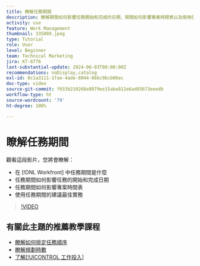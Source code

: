 ```yaml
---
title: 瞭解任務期間
description: 瞭解期間如何影響任務開始和完成的日期、期間如何影響專案時間表以及使用任務期間的一些最佳實務。
activity: use
feature: Work Management
thumbnail: 335089.jpeg
type: Tutorial
role: User
level: Beginner
team: Technical Marketing
jira: KT-8776
last-substantial-update: 2024-06-03T00:00:00Z
recommendations: noDisplay,catalog
exl-id: 0c1a3111-1fae-4ade-8044-86bc9bcb06ec
doc-type: video
source-git-commit: f033b210268e8979ee15abe812e6ad85673eeedb
workflow-type: ht
source-wordcount: '79'
ht-degree: 100%

---
```


# 瞭解任務期間

觀看這段影片，您將會瞭解：

* 在 [!DNL Workfront] 中任務期間是什麼
* 任務期間如何影響任務的開始和完成日期
* 任務期間如何影響專案時間表
* 使用任務期間的建議最佳實務

>[!VIDEO](https://video.tv.adobe.com/v/335089/?quality=12&learn=on)

## 有關此主題的推薦教學課程

* [瞭解如何排定任務順序](/help/manage-work/tasks/learn-to-sequence-tasks.md)
* [瞭解規劃時數](/help/manage-work/tasks/understand-planned-hours.md)
* [了解[!UICONTROL 工作投入]](/help/manage-work/tasks/understand-work-effort.md)

